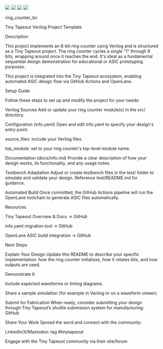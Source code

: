 ![](../../workflows/gds/badge.svg) ![](../../workflows/docs/badge.svg) ![](../../workflows/test/badge.svg) ![](../../workflows/fpga/badge.svg)

ring_counter_bc

Tiny Tapeout Verilog Project Template

Description

This project implements an 8-bit ring counter using Verilog and is structured as a Tiny Tapeout project. The ring counter cycles a single "1" through 8 bits, wrapping around once it reaches the end. It's ideal as a fundamental sequential design demonstration for educational or ASIC prototyping purposes.

This project is integrated into the Tiny Tapeout ecosystem, enabling automated ASIC design flow via GitHub Actions and OpenLane.

Setup Guide

Follow these steps to set up and modify the project for your needs:

Verilog Sources
Add or update your ring counter module(s) in the src/ directory.

Configuration (info.yaml)
Open and edit info.yaml to specify your design's entry point:

source_files: include your Verilog files.

top_module: set to your ring counter's top-level module name.

Documentation (docs/info.md)
Provide a clear description of how your design works, its functionality, and any usage notes.

Testbench Adaptation
Adjust or create testbench files in the test/ folder to simulate and validate your design. Reference test/README.md for guidance.

Automated Build
Once committed, the GitHub Actions pipeline will run the OpenLane toolchain to generate ASIC files automatically.

Resources

Tiny Tapeout Overview & Docs → 
GitHub

info.yaml migration tool → 
GitHub

OpenLane ASIC build integration → 
GitHub

Next Steps

Explain Your Design
Update this README to describe your specific implementation: how the ring counter initializes, how it rotates bits, and how outputs are used.

Demonstrate It

Include expected waveforms or timing diagrams.

Share a sample simulation (for example in Verilog or on a waveform viewer).

Submit for Fabrication
When ready, consider submitting your design through Tiny Tapeout’s shuttle submission system for manufacturing: 
GitHub

Share Your Work
Spread the word and connect with the community:

LinkedIn/X/Mastodon: tag #tinytapeout

Engage with the Tiny Tapeout community via their site/forum
